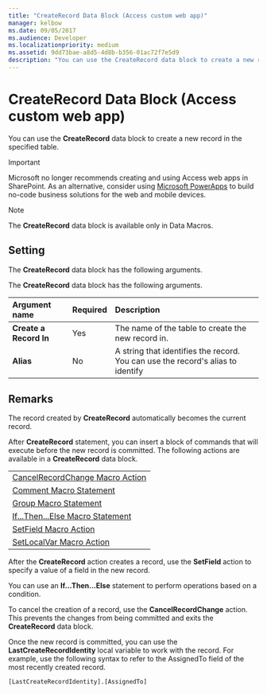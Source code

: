 ```yaml
---
title: "CreateRecord Data Block (Access custom web app)" 
manager: kelbow
ms.date: 09/05/2017
ms.audience: Developer 
ms.localizationpriority: medium
ms.assetid: 9dd73bae-a8d5-4d8b-b356-01ac72f7e5d9
description: "You can use the CreateRecord data block to create a new record in the specified table."
---
```


# CreateRecord Data Block (Access custom web app)

You can use the **CreateRecord** data block to create a new record in the specified table. 
  
> [!IMPORTANT]
> Microsoft no longer recommends creating and using Access web apps in SharePoint. As an alternative, consider using [Microsoft PowerApps](https://powerapps.microsoft.com/en-us/) to build no-code business solutions for the web and mobile devices. 
  
> [!NOTE]
> The **CreateRecord** data block is available only in Data Macros. 
  
## Setting

The **CreateRecord** data block has the following arguments. 
  
The **CreateRecord** data block has the following arguments. 
  
|**Argument name**|**Required**|**Description**|
|:-----|:-----|:-----|
|**Create a Record In** <br/> |Yes  <br/> |The name of the table to create the new record in.  <br/> |
|**Alias** <br/> |No  <br/> |A string that identifies the record. You can use the record's alias to identify  <br/> |
   
## Remarks

The record created by **CreateRecord** automatically becomes the current record. 
  
After **CreateRecord** statement, you can insert a block of commands that will execute before the new record is committed. The following actions are available in a **CreateRecord** data block. 
  
||
|:-----|
|[CancelRecordChange Macro Action](cancelrecordchange-macro-action-access-custom-web-app.md) <br/> |
|[Comment Macro Statement](comment-macro-block-access-custom-web-app.md) <br/> |
|[Group Macro Statement](group-macro-block-access-custom-web-app.md) <br/> |
|[If...Then...Else Macro Statement](ifthenelse-macro-block-access-custom-web-app.md) <br/> |
|[SetField Macro Action](setfield-macro-action-access-custom-web-app.md) <br/> |
|[SetLocalVar Macro Action](setlocalvar-macro-action-access-custom-web-app.md) <br/> |
   
After the **CreateRecord** action creates a record, use the **SetField** action to specify a value of a field in the new record. 
  
You can use an **If...Then...Else** statement to perform operations based on a condition. 
  
To cancel the creation of a record, use the **CancelRecordChange** action. This prevents the changes from being committed and exits the **CreateRecord** data block. 
  
Once the new record is committed, you can use the **LastCreateRecordIdentity** local variable to work with the record. For example, use the following syntax to refer to the AssignedTo field of the most recently created record. 
  
`[LastCreateRecordIdentity].[AssignedTo]`


